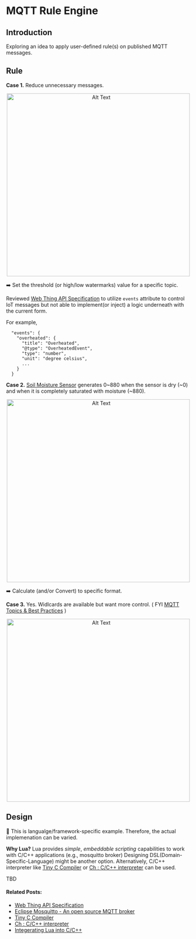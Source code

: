# MQTT Rule Engine

## Introduction

Exploring an idea to apply user-defined rule(s) on published MQTT messages. 

## Rule 

**Case 1.** Reduce unnecessary messages. 

<p align="center">
<img  width="500px" alt="Alt Text" src="https://g.gravizo.com/svg?%40startuml%3B%0Ahide%20footbox%3B%0Aentity%20%20Sensor%3B%0Aparticipant%20%22Publisher%22%20as%20A%3B%0Aparticipant%20%22Broker%22%20as%20B%3B%0Aparticipant%20%22Subscriber%22%20as%20C%3B%0A...%3B%0Anote%20over%20B%3A%201.%20Filter%20MQTT%20message%3B%0ASensor%20-%3E%20A%3A%20Read%20Sensor%3B%0AA%20-%3E%20B%3A%20%2285%22%20Temperature%20F%3B%0AB-%3Ex%20B%3A%3B%0ASensor%20-%3E%20A%3A%3B%0AA%20-%3E%20B%3A%20%2295%22%3B%0AB-%3Ex%20B%3A%3B%0ASensor%20-%3E%20A%3A%3B%0AA%20-%3E%20B%3A%20%22110%22%3B%0AB%20-%3E%20C%3A%20if%20temp%20%3E%20%22100%22%20F%3B%0A%40enduml%3B"/>
<p>
 
:arrow_right: Set the threshold (or high/low watermarks) value for a specific topic.

Reviewed [Web Thing API Specification](https://iot.mozilla.org/wot/#example-2-a-more-complex-thing-description-with-semantic-annotations) to utilize `events` attribute to control IoT messages but not able to implement(or inject) a logic underneath with the current form. 

For example,
```
  "events": {
    "overheated": {
      "title": "Overheated",
      "@type": "OverheatedEvent",
      "type": "number",
      "unit": "degree celsius",
      ...
    }
  }
```

**Case 2.** [Soil Moisture Sensor](https://learn.sparkfun.com/tutorials/soil-moisture-sensor-hookup-guide?_ga=2.250722821.2011127879.1551811690-2119149971.1551811690) generates 0~880 when the sensor is dry (~0) and when it is completely saturated with moisture (~880).

<p align="center">
<img  width="500px" alt="Alt Text" src="https://g.gravizo.com/svg?%0A%40startuml%3B%0Ahide%20footbox%3B%0Aentity%20%20Sensor%3B%0Aparticipant%20%22Publisher%22%20as%20A%3B%0Aparticipant%20%22Broker%22%20as%20B%3B%0Aparticipant%20%22Subscriber%22%20as%20C%3B%0A...%3B%0Anote%20over%20B%3A%202.%20Convert%20MQTT%20message%3B%0ASensor%20-%3E%20A%3ARead%20Sensor%3B%0AA%20-%3E%20B%3A%20%22345%22%20Range%200-2047%3B%0AB%20-%3E%20C%3A%20%7B%20%22moisture%22%20%3A%20%2217%22%7D%3B%0A%40enduml%3B"/>
<p>
 
:arrow_right: Calculate (and/or Convert) to specific format.

**Case 3.** Yes. Widlcards are available but want more control. ( FYI [MQTT Topics & Best Practices](https://www.hivemq.com/blog/mqtt-essentials-part-5-mqtt-topics-best-practices/) )

<p align="center">
<img  width="500px" alt="Alt Text" src="https://g.gravizo.com/svg?%40startuml%3B%0Ahide%20footbox%3B%0Aentity%20%20Sensor%3B%0Aparticipant%20%22Publisher%22%20as%20A%3B%0Aparticipant%20%22Broker%22%20as%20B%3B%0Aparticipant%20%22Subscriber%20A%22%20as%20C%3B%0A...%3B%0Anote%20over%20B%3A%203.%20Distribute%20MQTT%20message%3B%0ASensor%20-%3E%20A%3ARead%20Sensor%20%3B%0AA%20-%3E%20B%3A%20%22110%22%20Temperature%20F%3B%0AB%20-%3E%20C%3A%20%22110%22%20Temperature%20F%3B%0Acreate%20%22Subscriber%20B%22%3B%0AB%20--%3E%20%22Subscriber%20B%22%3A%20warning%20if%20temp%20%3E%20100%20F%20%3B%0A%40enduml"/>
<p>
  

## Design

:pushpin: This is langualge/framework-specific example. Therefore, the actual implemenation can be varied.

**Why Lua?** Lua provides _simple_, _embeddable scripting_ capabilities to work with C/C++ applications (e.g., mosquitto broker) Designing DSL(Domain-Specific-Language) might be another option. Alternatively, C/C++ interpreter like [Tiny C Compiler](https://bellard.org/tcc/) or [Ch : C/C++ interpreter](https://www.softintegration.com/products/raspberry-pi/) can be used.


TBD

#### Related Posts:

- [Web Thing API Specification](https://iot.mozilla.org/wot/#example-2-a-more-complex-thing-description-with-semantic-annotations)
- [Eclipse Mosquitto - An open source MQTT broker](https://github.com/eclipse/mosquitto)
- [Tiny C Compiler](https://bellard.org/tcc/)
- [Ch : C/C++ interpreter](https://www.softintegration.com/products/raspberry-pi/)
- [Integerating Lua into C/C++](https://www.cs.usfca.edu/~galles/cs420/lecture/LuaLectures/LuaAndC.html)
